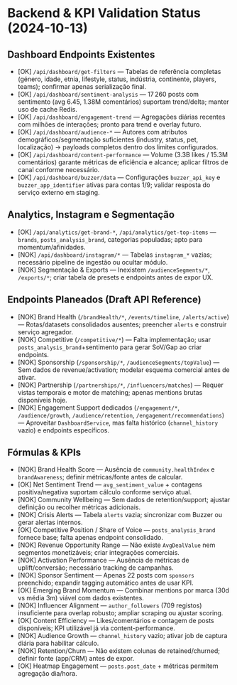 # Backend & KPI Validation Status (2024-10-13)

## Dashboard Endpoints Existentes
- [OK] `/api/dashboard/get-filters` — Tabelas de referência completas (género, idade, etnia, lifestyle, status, indústria, continente, players, teams); confirmar apenas serialização final.
- [OK] `/api/dashboard/sentiment-analysis` — 17 260 posts com sentimento (avg 6.45, 1.38M comentários) suportam trend/delta; manter uso de cache Redis.
- [OK] `/api/dashboard/engagement-trend` — Agregações diárias recentes com milhões de interações; pronto para trend e overlay futuro.
- [OK] `/api/dashboard/audience-*` — Autores com atributos demográficos/segmentação suficientes (industry, status, pet, localização) → payloads completos dentro dos limites configurados.
- [OK] `/api/dashboard/content-performance` — Volume (3.3B likes / 15.3M comentários) garante métricas de eficiência e alcance; aplicar filtros de canal conforme necessário.
- [OK] `/api/dashboard/buzzer/data` — Configurações `buzzer_api_key` e `buzzer_app_identifier` ativas para contas 1/9; validar resposta do serviço externo em staging.

## Analytics, Instagram e Segmentação
- [OK] `/api/analytics/get-brand-*`, `/api/analytics/get-top-items` — `brands`, `posts_analysis_brand`, categorias populadas; apto para momentum/afinidades.
- [NOK] `/api/dashboard/instagram/*` — Tabelas `instagram_*` vazias; necessário pipeline de ingestão ou ocultar módulo.
- [NOK] Segmentação & Exports — Inexistem `/audienceSegments/*`, `/exports/*`; criar tabela de presets e endpoints antes de expor UX.

## Endpoints Planeados (Draft API Reference)
- [NOK] Brand Health (`/brandHealth/*`, `/events/timeline`, `/alerts/active`) — Rotas/datasets consolidados ausentes; preencher `alerts` e construir serviço agregador.
- [NOK] Competitive (`/competitive/*`) — Falta implementação; usar `posts_analysis_brand`+sentimento para gerar SoV/Gap ao criar endpoints.
- [NOK] Sponsorship (`/sponsorship/*`, `/audienceSegments/topValue`) — Sem dados de revenue/activation; modelar esquema comercial antes de ativar.
- [NOK] Partnership (`/partnerships/*`, `/influencers/matches`) — Requer vistas temporais e motor de matching; apenas mentions brutas disponíveis hoje.
- [NOK] Engagement Support dedicados (`/engagement/*`, `/audience/growth`, `/audience/retention`, `/engagement/recommendations`) — Aproveitar `DashboardService`, mas falta histórico (`channel_history` vazio) e endpoints específicos.

## Fórmulas & KPIs
- [NOK] Brand Health Score — Ausência de `community.healthIndex` e `brandAwareness`; definir métricas/fonte antes de calcular.
- [OK] Net Sentiment Trend — `avg_sentiment_value` + contagens positiva/negativa suportam cálculo conforme serviço atual.
- [NOK] Community Wellbeing — Sem dados de retention/support; ajustar definição ou recolher métricas adicionais.
- [NOK] Crisis Alerts — Tabela `alerts` vazia; sincronizar com Buzzer ou gerar alertas internos.
- [OK] Competitive Position / Share of Voice — `posts_analysis_brand` fornece base; falta apenas endpoint consolidado.
- [NOK] Revenue Opportunity Range — Não existe `AvgDealValue` nem segmentos monetizáveis; criar integrações comerciais.
- [NOK] Activation Performance — Ausência de métricas de uplift/conversão; necessário tracking de campanhas.
- [NOK] Sponsor Sentiment — Apenas 22 posts com `sponsors` preenchido; expandir tagging automático antes de usar KPI.
- [OK] Emerging Brand Momentum — Combinar mentions por marca (30d vs média 3m) viável com dados existentes.
- [NOK] Influencer Alignment — `author_followers` (709 registos) insuficiente para overlap robusto; ampliar scraping ou ajustar scoring.
- [OK] Content Efficiency — Likes/comentários e contagem de posts disponíveis; KPI utilizável já via content-performance.
- [NOK] Audience Growth — `channel_history` vazio; ativar job de captura diária para habilitar cálculo.
- [NOK] Retention/Churn — Não existem colunas de retained/churned; definir fonte (app/CRM) antes de expor.
- [OK] Heatmap Engagement — `posts.post_date` + métricas permitem agregação dia/hora.
